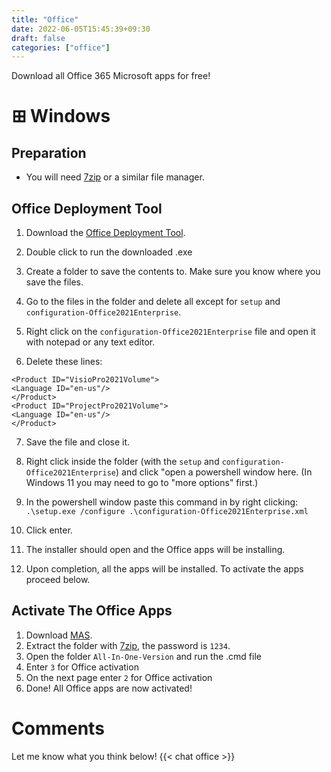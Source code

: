```yaml
---
title: "Office"
date: 2022-06-05T15:45:39+09:30
draft: false
categories: ["office"]
---
```


Download all Office 365 Microsoft apps for free!

# ⊞ Windows
## Preparation
- You will need [7zip](https://7-zip.org) or a similar file manager.

## Office Deployment Tool
1. Download the [Office Deployment Tool](https://www.microsoft.com/en-us/download/details.aspx?id=49117).

2. Double click to run the downloaded .exe

3. Create a folder to save the contents to. Make sure you know where you save the files.

4. Go to the files in the folder and delete all except for ```setup``` and ```configuration-Office2021Enterprise```.

5. Right click on the ```configuration-Office2021Enterprise``` file and open it with notepad or any text editor.

6. Delete these lines:
```
<Product ID="VisioPro2021Volume">
<Language ID="en-us"/>
</Product>
<Product ID="ProjectPro2021Volume">
<Language ID="en-us"/>
</Product>
```
7. Save the file and close it.

8. Right click inside the folder (with the ```setup``` and ```configuration-Office2021Enterprise```) and click "open a powershell window here. (In Windows 11 you may need to go to "more options" first.)

9. In the powershell window paste this command in by right clicking:
``` .\setup.exe /configure .\configuration-Office2021Enterprise.xml ```

10. Click enter.

11. The installer should open and the Office apps will be installing. 

12. Upon completion, all the apps will be installed. To activate the apps proceed below.

## Activate The Office Apps
1. Download [MAS](https://github.com/massgravel/Microsoft-Activation-Scripts/releases/tag/1.5).
2. Extract the folder with [7zip](https://7-zip.org), the password is ```1234```.
3. Open the folder ```All-In-One-Version``` and run the .cmd file
4. Enter ```3``` for Office activation
5. On the next page enter ```2``` for Office activation
6. Done! All Office apps are now activated!

# Comments
Let me know what you think below!
{{< chat office >}}
